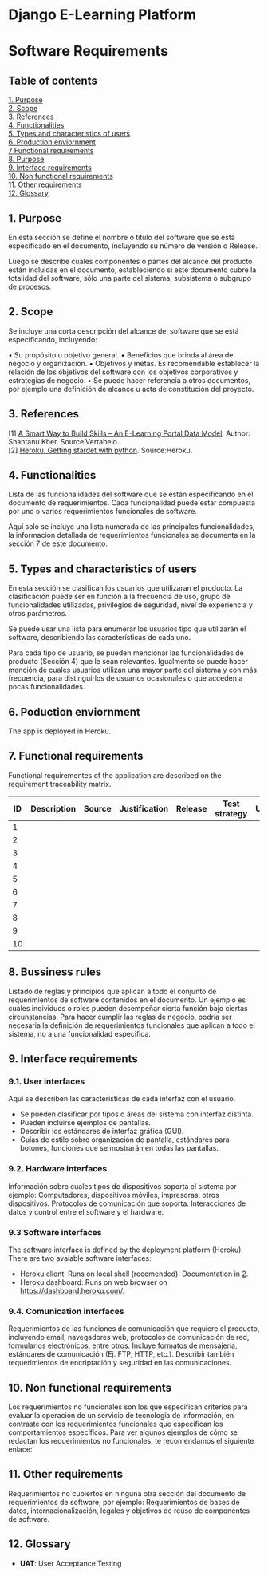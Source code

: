 # Django E-Learning Platform

# Software Requirements

## Table of contents
[1. Purpose](#1-purpose)<br>
[2. Scope](#2-scope)<br>
[3. References](#3-references)<br>
[4. Functionalities](#4-functionalities)<br>
[5. Types and characteristics of users](#5-types-and-characteristics-of-users)<br>
[6. Production enviornment](#6-poduction-enviornment)<br>
[7 Functional requirements](#7-functional-requirements)<br>
[8. Purpose](#8-bussiness-rules)<br>
[9. Interface requirements](#9-interface-requirements)<br>
[10. Non functional requirements](#10-non-functional-requirements)<br>
[11. Other requirements](#11-other-requirements)<br>
[12. Glossary](#12-glossary)<br>


## 1. Purpose

En esta sección se define el nombre o título del software que se está especificado en el documento, incluyendo su número de versión o Release.

Luego se describe cuales componentes o partes del alcance del producto están incluidas en el documento, estableciendo si este documento cubre la totalidad del software, sólo una parte del sistema, subsistema o subgrupo de procesos.


## 2. Scope

Se incluye una corta descripción del alcance del software que se está especificando, incluyendo:

•	Su propósito u objetivo general.
•	Beneficios que brinda al área de negocio y organización.
•	Objetivos y metas. Es recomendable establecer la relación de los objetivos del software con los objetivos corporativos y estrategias de negocio.
•	Se puede hacer referencia a otros documentos, por ejemplo una definición de alcance u acta de constitución del proyecto.

## 3. References

[1] [A Smart Way to Build Skills – An E-Learning Portal Data Model](https://vertabelo.com/blog/a-smart-way-to-build-skills-an-e-learning-portal-data-model/). Author: Shantanu Kher. Source:Vertabelo.<br>
[2] [Heroku. Getting stardet with python](https://devcenter.heroku.com/articles/getting-started-with-python). Source:Heroku.<br>

## 4. Functionalities

Lista de las funcionalidades del software que se están especificando en el documento de requerimientos. Cada funcionalidad puede estar compuesta por uno o varios requerimientos funcionales de software.

Aquí solo se incluye una lista numerada de las principales funcionalidades, la información detallada de requerimientos funcionales se documenta en la sección 7 de este documento.

## 5. Types and characteristics of users

En esta sección se clasifican los usuarios que utilizaran el producto. La clasificación puede ser en función a la frecuencia de uso, grupo de funcionalidades utilizadas, privilegios de seguridad, nivel de experiencia y otros parámetros.

Se puede usar una lista para enumerar los usuarios tipo que utilizarán el software, describiendo las características de cada uno.

Para cada tipo de usuario, se pueden mencionar las funcionalidades de producto (Sección 4) que le sean relevantes. Igualmente se puede hacer mención de cuales usuarios utilizan una mayor parte del sistema y con más frecuencia, para distinguirlos de usuarios ocasionales o que acceden a pocas funcionalidades.


## 6. Poduction enviornment
The app is deployed in Heroku. 


## 7. Functional requirements

Functional requirementes of the application are described on the requirement traceability matrix.

|ID   	|Description  	|Source   	|Justification   	    |Release   	            |Test strategy  |UAT            |Status |Active |Flag   |Comments
|---	|---	        |---        |---	                |---	                |---	        |---            |---    |---    |---    |---
|1   	|   	        |           |   	                |      	                |   	        |               |       |       |       |
|2  	|   	        |           |   	                |      	                |   	        |               |       |       |       |
|3  	|   	        |           |   	                |      	                |   	        |               |       |       |       |
|4  	|   	        |           |   	                |      	                |   	        |               |       |       |       |
|5  	|   	        |           |   	                |      	                |   	        |               |       |       |       |
|6  	|   	        |           |   	                |      	                |   	        |               |       |       |       |
|7  	|   	        |           |   	                |      	                |   	        |               |       |       |       |
|8  	|   	        |           |   	                |      	                |   	        |               |       |       |       |
|9  	|   	        |           |   	                |      	                |   	        |               |       |       |       |
|10  	|   	        |           |   	                |      	                |   	        |               |       |       |       |


## 8. Bussiness rules
Listado de reglas y principios que aplican a todo el conjunto de requerimientos de software contenidos en el documento. Un ejemplo es cuales individuos o roles pueden desempeñar cierta función bajo ciertas circunstancias.
Para hacer cumplir las reglas de negocio, podría ser necesaria la definición de requerimientos funcionales que aplican a todo el sistema, no a una funcionalidad especifica.

## 9. Interface requirements

### 9.1. User interfaces
Aquí se describen las características de cada interfaz con el usuario. 
* Se pueden clasificar por tipos o áreas del sistema con interfaz distinta.
* Pueden incluirse ejemplos de pantallas.
* Describir los estándares de interfaz gráfica (GUI).
* Guías de estilo sobre organización de pantalla, estándares para botones, funciones que se mostrarán en todas las pantallas.


### 9.2. Hardware interfaces
Información sobre cuales tipos de dispositivos soporta el sistema por ejemplo: Computadores, dispositivos móviles, impresoras, otros dispositivos.
Protocolos de comunicación que soporta.
Interacciones de datos y control entre el software y el hardware.

### 9.3 Software interfaces
The software interface is defined by the deployment platform (Heroku). There are two avaiable software interfaces:
* Heroku client: Runs on local shell (recomended). Documentation in [2](#3-references).
* Heroku dashboard: Runs on web browser on https://dashboard.heroku.com/.


### 9.4. Comunication interfaces
Requerimientos de las funciones de comunicación que requiere el producto, incluyendo email, navegadores web, protocolos de comunicación de red, formularios electrónicos, entre otros.
Incluye formatos de mensajería, estándares de comunicación (Ej. FTP, HTTP, etc.). Describir también requerimientos de encriptación y seguridad en las comunicaciones.


## 10. Non functional requirements
Los requerimientos no funcionales son los que especifican criterios para evaluar la operación de un servicio de tecnología de información, en contraste con los requerimientos funcionales que especifican los comportamientos específicos.
Para ver algunos ejemplos de cómo se redactan los requerimientos no funcionales, te recomendamos el siguiente enlace:


## 11. Other requirements
Requerimientos no cubiertos en ninguna otra sección del documento de requerimientos de software, por ejemplo: Requerimientos de bases de datos, internacionalización, legales y objetivos de reúso de componentes de software.

## 12. Glossary

* **UAT**: User Acceptance Testing
